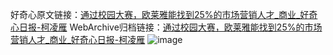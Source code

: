 好奇心原文链接：[通过校园大赛，欧莱雅能找到25%的市场营销人才_商业_好奇心日报-柯凌雁](https://www.qdaily.com/articles/9064.html)
WebArchive归档链接：[通过校园大赛，欧莱雅能找到25%的市场营销人才_商业_好奇心日报-柯凌雁](http://web.archive.org/web/20190623153732/https://www.qdaily.com/articles/9064.html)
![image](http://ww3.sinaimg.cn/large/007d5XDply1g3ve5sd438j30u03iy7wh)